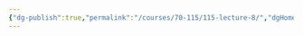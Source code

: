 ```yaml
---
{"dg-publish":true,"permalink":"/courses/70-115/115-lecture-8/","dgHomeLink":true,"dgPassFrontmatter":false,"dgShowBacklinks":false,"dgShowLocalGraph":false,"dgShowInlineTitle":false}
---
```

